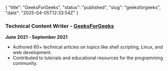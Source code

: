 {
  "title": "GeeksForGeeks",
  "status": "published",
  "slug": "geeksforgeeks",
  "date": "2025-04-05T12:33:54Z"
}

<h3>Technical Content Writer - <a href="https://www.geeksforgeeks.org/">GeeksForGeeks</a></h3>
<p><strong>June 2021 - September 2021</strong></p>
<ul>
<li>Authored 60+ technical articles on topics like shell scripting, Linux, and web development.</li>
<li>Contributed to tutorials and educational resources for the programming community.</li>
</ul>
